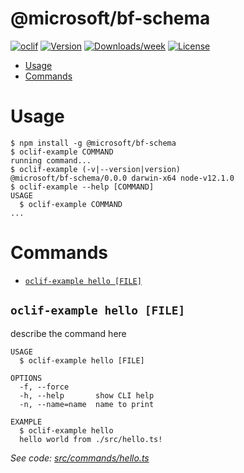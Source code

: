 @microsoft/bf-schema
====================



[![oclif](https://img.shields.io/badge/cli-oclif-brightgreen.svg)](https://oclif.io)
[![Version](https://img.shields.io/npm/v/@microsoft/bf-schema.svg)](https://npmjs.org/package/@microsoft/bf-schema)
[![Downloads/week](https://img.shields.io/npm/dw/@microsoft/bf-schema.svg)](https://npmjs.org/package/@microsoft/bf-schema)
[![License](https://img.shields.io/npm/l/@microsoft/bf-schema.svg)](https://github.com/microsoft/botframework-cli/blob/master/package.json)

<!-- toc -->
* [Usage](#usage)
* [Commands](#commands)
<!-- tocstop -->
# Usage
<!-- usage -->
```sh-session
$ npm install -g @microsoft/bf-schema
$ oclif-example COMMAND
running command...
$ oclif-example (-v|--version|version)
@microsoft/bf-schema/0.0.0 darwin-x64 node-v12.1.0
$ oclif-example --help [COMMAND]
USAGE
  $ oclif-example COMMAND
...
```
<!-- usagestop -->
# Commands
<!-- commands -->
* [`oclif-example hello [FILE]`](#oclif-example-hello-file)

## `oclif-example hello [FILE]`

describe the command here

```
USAGE
  $ oclif-example hello [FILE]

OPTIONS
  -f, --force
  -h, --help       show CLI help
  -n, --name=name  name to print

EXAMPLE
  $ oclif-example hello
  hello world from ./src/hello.ts!
```

_See code: [src/commands/hello.ts](https://github.com/microsoft/botframework-cli/blob/v0.0.0/src/commands/hello.ts)_
<!-- commandsstop -->
